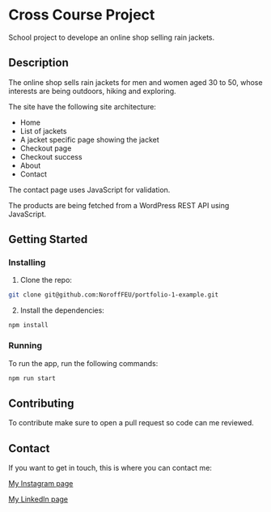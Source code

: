 # Cross Course Project

School project to develope an online shop selling rain jackets.

## Description

The online shop sells rain jackets for men and women aged 30 to 50, whose interests are being outdoors, hiking and exploring.

The site have the following site architecture:

- Home
- List of jackets
- A jacket specific page showing the jacket
- Checkout page
- Checkout success
- About
- Contact

The contact page uses JavaScript for validation.

The products are being fetched from a WordPress REST API using JavaScript.

## Getting Started

### Installing

1. Clone the repo:

```bash
git clone git@github.com:NoroffFEU/portfolio-1-example.git
```

2. Install the dependencies:

```
npm install
```

### Running

To run the app, run the following commands:

```bash
npm run start
```

## Contributing

To contribute make sure to open a pull request so code can me reviewed.

## Contact

If you want to get in touch, this is where you can contact me:

[My Instagram page](https://www.instagram.com/martemo/)

[My LinkedIn page](www.linkedin.com/in/marte-moslet-728781138)
